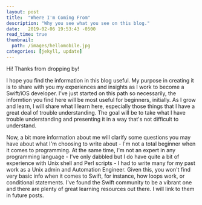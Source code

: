 ```yaml
---
layout: post
title:  "Where I'm Coming From"
description: "Why you see what you see on this blog."
date:   2019-02-06 19:53:43 -0500
read_time: true
thumbnail: 
  path: /images/hellomobile.jpg
categories: [jekyll, update]
---
```


Hi!  Thanks from dropping by!

I hope you find the information in this blog useful.  My purpose in creating it is to share with you my experiences and insights as I work to become a Swift/iOS developer.  I've just started on this path so necessarily, the informtion you find here will be most useful for beginners, initially.  As I grow and learn, I will share what I learn here, especially those things that I have a great deal of trouble understanding.  The goal will be to take what I have trouble understanding and presenting it in a way that's not difficult to understand.

Now, a bit more information about me will clarify some questions you may have about what I'm choosing to write about - I'm not a total beginner when it comes to programming.  At the same time, I'm not an expert in any programming language - I've only dabbled but I do have quite a bit of experience with Unix shell and Perl scripts - I had to write many for my past work as a Unix admin and Automation Engineer.  Given this, you won't find very basic info when it comes to Swift, for instance, how loops work, or conditional statements.  I've found the Swift community to be a vibrant one and there are plenty of great learning resources out there.  I will link to them in future posts.


